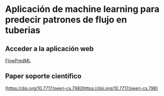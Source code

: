 # Aplicación de machine learning para predecir patrones de flujo en tuberias

## Acceder a la aplicación web

[FlowPredML](https://flowpredml.streamlit.app/)

## Paper soporte científico

[https://doi.org/10.7717/peerj-cs.798](https://doi.org/10.7717/peerj-cs.798)